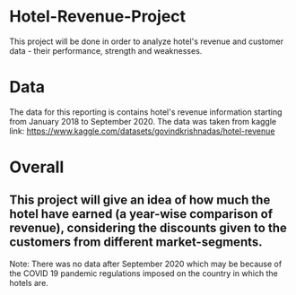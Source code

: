 # Hotel-Revenue-Project
This project will be done in order to analyze hotel's revenue and customer data - their performance, strength and weaknesses.
# Data
The data for this reporting is contains hotel's revenue information starting from January 2018 to September 2020.
The data was taken from kaggle link: https://www.kaggle.com/datasets/govindkrishnadas/hotel-revenue
# Overall
This project will give an idea of how much the hotel have earned (a year-wise comparison of revenue), considering the discounts given to the customers from different market-segments.
---------------------
Note: There was no data after September 2020 which may be because of the COVID 19 pandemic regulations imposed on the country in which the hotels are. 


